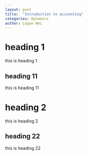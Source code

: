 ```yaml
---
layout: post
title:  "Introduction to accounting"
categories: Dynamics
author: Logan Wei
---
```


# heading 1
this is heading 1
## heading 11
this is heading 11
# heading 2
this is heading 2
## heading 22
this is heading 22